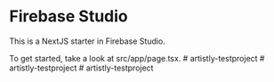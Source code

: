 # Firebase Studio

This is a NextJS starter in Firebase Studio.

To get started, take a look at src/app/page.tsx.
#   a r t i s t l y - t e s t p r o j e c t  
 #   a r t i s t l y - t e s t p r o j e c t  
 #   a r t i s t l y - t e s t p r o j e c t  
 